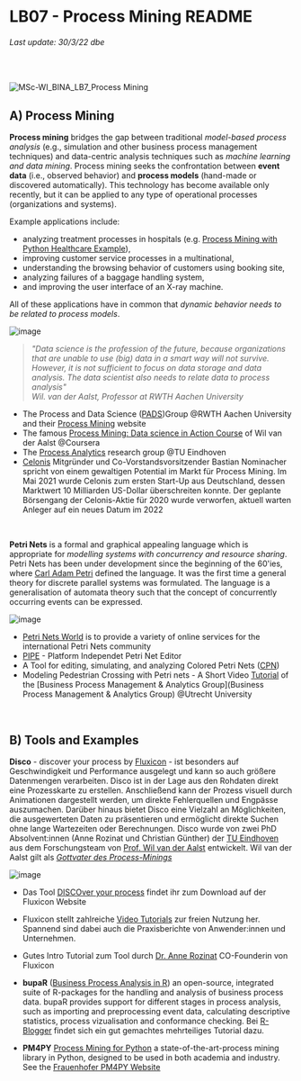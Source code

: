 # LB07 - Process Mining README
###### Last update: 30/3/22 dbe
</br>

![MSc-WI_BINA_LB7_Process Mining](https://user-images.githubusercontent.com/52699611/160862823-016e7439-4c25-4566-a2fe-a68951726883.PNG)

## A) Process Mining

**Process mining**  bridges the gap between traditional *model-based process analysis* (e.g., simulation and other business process management techniques) and data-centric analysis techniques such as *machine learning and data mining*. Process mining seeks the confrontation between **event data** (i.e., observed behavior) and **process models** (hand-made or discovered automatically). This technology has become available only recently, but it can be applied to any type of operational processes (organizations and systems).  

Example applications include: 
+ analyzing treatment processes in hospitals (e.g. [Process Mining with Python Healthcare Example](https://medium.com/@c3_62722/process-mining-with-python-tutorial-a-healthcare-application-part-1-ae02027a050)), 
+ improving customer service processes in a multinational, 
+ understanding the browsing behavior of customers using booking site, 
+ analyzing failures of a baggage handling system, 
+ and improving the user interface of an X-ray machine. 

All of these applications have in common that *dynamic behavior needs to be related to process models*. 

![image](https://user-images.githubusercontent.com/52699611/160899702-2b43476a-bc20-437b-ba16-a43eb40919e0.png)

> *"Data science is the profession of the future, because organizations that are unable to use (big) data in a smart way will not survive. However, it is not sufficient to focus on data storage and data analysis. The data scientist also needs to relate data to process analysis"*  
> *Wil. van der Aalst, Professor at RWTH Aachen University*
 
* The Process and Data Science ([PADS](https://www.pads.rwth-aachen.de/))Group @RWTH Aachen University and their [Process Mining](http://www.processmining.org/home.html) website   
* The famous [Process Mining: Data science in Action Course](https://de.coursera.org/learn/process-mining) of Wil van der Aalst @Coursera  
* The [Process Analytics](https://pa.win.tue.nl/) research group @TU Eindhoven   
* [Celonis](https://www.faz.net/aktuell/wirtschaft/digitec/process-mining-start-up-celonis-steigt-zum-decacorn-auf-17370152.html) Mitgründer und Co-Vorstandsvorsitzender Bastian Nominacher spricht von einem gewaltigen Potential im Markt für Process Mining.  Im Mai 2021 wurde Celonis zum ersten Start-Up aus Deutschland, dessen Marktwert 10 Milliarden US-Dollar überschreiten konnte. Der geplante Börsengang der Celonis-Aktie für 2020 wurde verworfen, aktuell warten Anleger auf ein neues Datum im 2022

</br>  

**Petri Nets** is a formal and graphical appealing language which is appropriate for *modelling systems with concurrency and resource sharing*. Petri Nets has been under development since the beginning of the 60'ies, where [Carl Adam Petri](https://www.informatik.uni-hamburg.de/TGI/mitarbeiter/profs/petri.html) defined the language. It was the first time a general theory for discrete parallel systems was formulated. The language is a generalisation of automata theory such that the concept of concurrently occurring events can be expressed.

![image](https://user-images.githubusercontent.com/52699611/160917484-8061be15-db07-4a49-be3e-66cf5b466f1e.png)


* [Petri Nets World](https://www2.informatik.uni-hamburg.de/TGI/PetriNets/index.php) is to provide a variety of online services for the international Petri Nets community  
* [PIPE](http://pipe2.sourceforge.net/) - Platform Independet Petri Net Editor
* A Tool for editing, simulating, and analyzing Colored Petri Nets ([CPN](https://cpntools.org/))  
* Modeling Pedestrian Crossing with Petri nets - A Short Video [Tutorial](https://youtu.be/yHfEmYsqgMk) of the [Business Process Management & Analytics Group](Business Process Management & Analytics Group) @Utrecht University
</br> 

## B) Tools and Examples

**Disco** - discover your process by [Fluxicon](https://fluxicon.com/) - ist besonders auf Geschwindigkeit und Performance ausgelegt und kann so auch größere Datenmengen verarbeiten. Disco ist in der Lage aus den Rohdaten direkt eine Prozesskarte zu erstellen. Anschließend kann der Prozess visuell durch Animationen dargestellt werden, um direkte Fehlerquellen und Engpässe auszumachen. Darüber hinaus bietet Disco eine Vielzahl an Möglichkeiten, die ausgewerteten Daten zu präsentieren und ermöglicht direkte Suchen ohne lange Wartezeiten oder Berechnungen. Disco wurde von zwei PhD Absolvent:innen (Anne Rozinat und Christian Günther) der [TU Eindhoven](https://www.tue.nl/en/) aus dem Forschungsteam von [Prof. Wil van der Aalst](https://www.tue.nl/en/research/researchers/wil-van-der-aalst/) entwickelt. Wil van der Aalst gilt als *[Gottvater des Process-Minings](https://www.handelsblatt.com/technik/it-internet/wil-van-der-aalst-deutschlands-wertvollstes-start-up-celonis-verpflichtet-spitzenforscher-/27543480.html)*  

![image](https://user-images.githubusercontent.com/52699611/160866432-bf0f40d6-3872-4812-89a6-a135ea30a250.png)


* Das Tool [DISCOver your process](https://fluxicon.com/disco/) findet ihr zum Download auf der Fluxicon Website    
* Fluxicon stellt zahlreiche [Video Tutorials](https://www.youtube.com/c/FluxiconProcessMiningCo/videos) zur freien Nutzung her. Spannend sind dabei auch die Praxisberichte von Anwender:innen und Unternehmen. 
* Gutes Intro Tutorial zum Tool durch [Dr. Anne Rozinat](https://youtu.be/SLKXsUI74YA) CO-Founderin von Fluxicon  


* **bupaR** ([Business Process Analysis in R](https://bupar.net/)) an open-source, integrated suite of R-packages for the handling and analysis of business process data. bupaR provides support for different stages in process analysis, such as importing and preprocessing event data, calculating descriptive statistics, process vizualisation and conformance checking. Bei [R-Blogger](https://www.r-bloggers.com/2019/03/process-mining-part-1-3-introduction-to-bupar-package/) findet sich ein gut gemachtes mehrteiliges Tutorial dazu.    
* **PM4PY**  [Process Mining for Python](https://youtu.be/lttSd1sBzq0) a state-of-the-art-process mining library in Python, designed to be used in both academia and industry. See the [Frauenhofer PM4PY Website](https://pm4py.fit.fraunhofer.de/)
